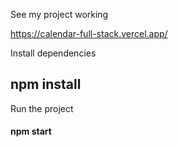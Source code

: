 See my project working

https://calendar-full-stack.vercel.app/

Install dependencies
## npm install


Run the project
#### npm start
